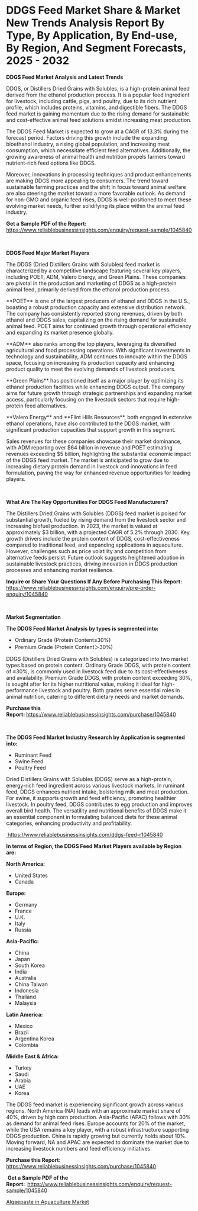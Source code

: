 <p><h1>DDGS Feed Market Share & Market New Trends Analysis Report By Type, By Application, By End-use, By Region, And Segment Forecasts, 2025 - 2032</h1></p><p><strong>DDGS Feed Market Analysis and Latest Trends</strong></p>
<p><p>DDGS, or Distillers Dried Grains with Solubles, is a high-protein animal feed derived from the ethanol production process. It is a popular feed ingredient for livestock, including cattle, pigs, and poultry, due to its rich nutrient profile, which includes proteins, vitamins, and digestible fibers. The DDGS feed market is gaining momentum due to the rising demand for sustainable and cost-effective animal feed solutions amidst increasing meat production.</p><p>The DDGS Feed Market is expected to grow at a CAGR of 13.3% during the forecast period. Factors driving this growth include the expanding bioethanol industry, a rising global population, and increasing meat consumption, which necessitate efficient feed alternatives. Additionally, the growing awareness of animal health and nutrition propels farmers toward nutrient-rich feed options like DDGS.</p><p>Moreover, innovations in processing techniques and product enhancements are making DDGS more appealing to consumers. The trend toward sustainable farming practices and the shift in focus toward animal welfare are also steering the market toward a more favorable outlook. As demand for non-GMO and organic feed rises, DDGS is well-positioned to meet these evolving market needs, further solidifying its place within the animal feed industry.</p></p>
<p><strong>Get a Sample PDF of the Report:&nbsp;</strong> <a href="https://www.reliablebusinessinsights.com/enquiry/request-sample/1045840?utm_campaign=2757&utm_medium=2&utm_source=Github&utm_content=ia&utm_term=22032025&utm_id=ddgs-feed">https://www.reliablebusinessinsights.com/enquiry/request-sample/1045840</a></p>
<p>&nbsp;</p>
<p><strong>DDGS Feed Major Market Players</strong></p>
<p><p>The DDGS (Dried Distillers Grains with Solubles) feed market is characterized by a competitive landscape featuring several key players, including POET, ADM, Valero Energy, and Green Plains. These companies are pivotal in the production and marketing of DDGS as a high-protein animal feed, primarily derived from the ethanol production process.</p><p>**POET** is one of the largest producers of ethanol and DDGS in the U.S., boasting a robust production capacity and extensive distribution network. The company has consistently reported strong revenues, driven by both ethanol and DDGS sales, capitalizing on the rising demand for sustainable animal feed. POET aims for continued growth through operational efficiency and expanding its market presence globally.</p><p>**ADM** also ranks among the top players, leveraging its diversified agricultural and food processing operations. With significant investments in technology and sustainability, ADM continues to innovate within the DDGS space, focusing on increasing its production capacity and enhancing product quality to meet the evolving demands of livestock producers.</p><p>**Green Plains** has positioned itself as a major player by optimizing its ethanol production facilities while enhancing DDGS output. The company aims for future growth through strategic partnerships and expanding market access, particularly focusing on the livestock sectors that require high-protein feed alternatives.</p><p>**Valero Energy** and **Flint Hills Resources**, both engaged in extensive ethanol operations, have also contributed to the DDGS market, with significant production capacities that support growth in this segment.</p><p>Sales revenues for these companies showcase their market dominance, with ADM reporting over $64 billion in revenue and POET estimating revenues exceeding $5 billion, highlighting the substantial economic impact of the DDGS feed market. The market is anticipated to grow due to increasing dietary protein demand in livestock and innovations in feed formulation, paving the way for enhanced revenue opportunities for leading players.</p></p>
<p>&nbsp;</p>
<p><strong>What Are The Key Opportunities For DDGS Feed Manufacturers?</strong></p>
<p><p>The Distillers Dried Grains with Solubles (DDGS) feed market is poised for substantial growth, fueled by rising demand from the livestock sector and increasing biofuel production. In 2023, the market is valued at approximately $3 billion, with a projected CAGR of 5.2% through 2030. Key growth drivers include the protein content of DDGS, cost-effectiveness compared to traditional feed, and expanding applications in aquaculture. However, challenges such as price volatility and competition from alternative feeds persist. Future outlook suggests heightened adoption in sustainable livestock practices, driving innovation in DDGS production processes and enhancing market resilience.</p></p>
<p><strong>Inquire or Share Your Questions If Any Before Purchasing This Report:</strong> <a href="https://www.reliablebusinessinsights.com/enquiry/pre-order-enquiry/1045840?utm_campaign=2757&utm_medium=2&utm_source=Github&utm_content=ia&utm_term=22032025&utm_id=ddgs-feed">https://www.reliablebusinessinsights.com/enquiry/pre-order-enquiry/1045840</a></p>
<p>&nbsp;</p>
<p><strong>Market Segmentation</strong></p>
<p><strong>The DDGS Feed Market Analysis by types is segmented into:</strong></p>
<p><ul><li>Ordinary Grade (Protein Content≤30%)</li><li>Premium Grade (Protein Content＞30%)</li></ul></p>
<p><p>DDGS (Distillers Dried Grains with Solubles) is categorized into two market types based on protein content. Ordinary Grade DDGS, with protein content of ≤30%, is commonly used in livestock feed due to its cost-effectiveness and availability. Premium Grade DDGS, with protein content exceeding 30%, is sought after for its higher nutritional value, making it ideal for high-performance livestock and poultry. Both grades serve essential roles in animal nutrition, catering to different dietary needs and market demands.</p></p>
<p><strong>Purchase this Report:&nbsp;</strong><a href="https://www.reliablebusinessinsights.com/purchase/1045840?utm_campaign=2757&utm_medium=2&utm_source=Github&utm_content=ia&utm_term=22032025&utm_id=ddgs-feed">https://www.reliablebusinessinsights.com/purchase/1045840</a></p>
<p>&nbsp;</p>
<p><strong>The DDGS Feed Market Industry Research by Application is segmented into:</strong></p>
<p><ul><li>Ruminant Feed</li><li>Swine Feed</li><li>Poultry Feed</li></ul></p>
<p><p>Dried Distillers Grains with Solubles (DDGS) serve as a high-protein, energy-rich feed ingredient across various livestock markets. In ruminant feed, DDGS enhances nutrient intake, bolstering milk and meat production. For swine, it supports growth and feed efficiency, promoting healthier livestock. In poultry feed, DDGS contributes to egg production and improves overall bird health. The versatility and nutritional benefits of DDGS make it an essential component in formulating balanced diets for these animal categories, enhancing productivity and profitability.</p></p>
<p><a href="https://www.reliablebusinessinsights.com/ddgs-feed-r1045840?utm_campaign=2757&utm_medium=2&utm_source=Github&utm_content=ia&utm_term=22032025&utm_id=ddgs-feed">&nbsp;https://www.reliablebusinessinsights.com/ddgs-feed-r1045840</a></p>
<p><strong>In terms of Region, the DDGS Feed Market Players available by Region are:</strong></p>
<p>
    <p> <strong> North America: </strong>
        <ul>
            <li>United States</li>
            <li>Canada</li>
        </ul>
        </p> 
    <p> <strong> Europe: </strong>
        <ul>
            <li>Germany</li>
            <li>France</li>
            <li>U.K.</li>
            <li>Italy</li>
            <li>Russia</li>
        </ul>
        </p> 
    <p> <strong> Asia-Pacific: </strong>
        <ul>
            <li>China</li>
            <li>Japan</li>
            <li>South Korea</li>
            <li>India</li>
            <li>Australia</li>
            <li>China Taiwan</li>
            <li>Indonesia</li>
            <li>Thailand</li>
            <li>Malaysia</li>
        </ul>
        </p> 
    <p> <strong> Latin America: </strong>
        <ul>
            <li>Mexico</li>
            <li>Brazil</li>
            <li>Argentina Korea</li>
            <li>Colombia</li>
        </ul>
        </p> 
    <p> <strong> Middle East & Africa: </strong>
        <ul>
            <li>Turkey</li>
            <li>Saudi</li>
            <li>Arabia</li>
            <li>UAE</li>
            <li>Korea</li>
        </ul>
    </p>
    </p>
<p><p>The DDGS feed market is experiencing significant growth across various regions. North America (NA) leads with an approximate market share of 40%, driven by high corn production. Asia-Pacific (APAC) follows with 30% as demand for animal feed rises. Europe accounts for 20% of the market, while the USA remains a key player, with a robust infrastructure supporting DDGS production. China is rapidly growing but currently holds about 10%. Moving forward, NA and APAC are expected to dominate the market due to increasing livestock numbers and feed efficiency initiatives.</p></p>
<p><strong>Purchase this Report: </strong><a href="https://www.reliablebusinessinsights.com/purchase/1045840?utm_campaign=2757&utm_medium=2&utm_source=Github&utm_content=ia&utm_term=22032025&utm_id=ddgs-feed">https://www.reliablebusinessinsights.com/purchase/1045840</a></p>
<p>&nbsp;<strong>Get a Sample PDF of the Report:&nbsp;&nbsp;</strong><a href="https://www.reliablebusinessinsights.com/enquiry/request-sample/1045840?utm_campaign=2757&utm_medium=2&utm_source=Github&utm_content=ia&utm_term=22032025&utm_id=ddgs-feed">https://www.reliablebusinessinsights.com/enquiry/request-sample/1045840</a></p>
<p><strong></strong></p>
<p><p><a href="https://github.com/memorirummy/Market-Research-Report-List-1/blob/main/algaepaste-in-aquaculture-market.md?utm_campaign=2757&utm_medium=2&utm_source=Github&utm_content=ia&utm_term=22032025&utm_id=ddgs-feed">Algaepaste in Aquaculture Market</a></p></p>
